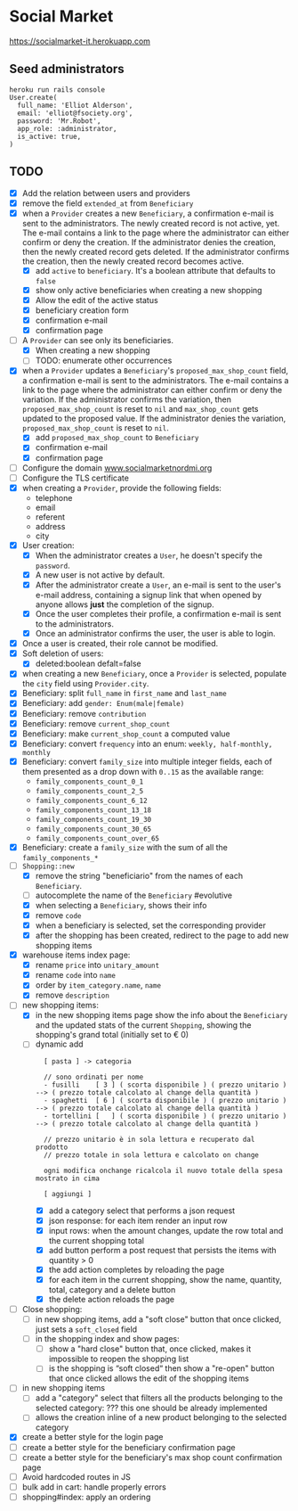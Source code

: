 # Social Market

https://socialmarket-it.herokuapp.com

## Seed administrators

```
heroku run rails console
User.create(
  full_name: 'Elliot Alderson',
  email: 'elliot@fsociety.org',
  password: 'Mr.Robot',
  app_role: :administrator,
  is_active: true,
)
```

## TODO

- [x] Add the relation between users and providers
- [x] remove the field `extended_at` from `Beneficiary`
- [x] when a `Provider` creates a new `Beneficiary`, a confirmation e-mail is sent to the administrators. The newly created record is not active, yet. The e-mail contains a link to the page where the administrator can either confirm or deny the creation. If the administrator denies the creation, then the newly created record gets deleted. If the administrator confirms the creation, then the newly created record becomes active.
  - [x] add `active` to `beneficiary`. It's a boolean attribute that defaults to `false`
  - [x] show only active beneficiaries when creating a new shopping
  - [x] Allow the edit of the active status
  - [x] beneficiary creation form
  - [x] confirmation e-mail
  - [x] confirmation page
- [ ] A `Provider` can see only its beneficiaries.
  - [x] When creating a new shopping
  - [ ] TODO: enumerate other occurrences
- [x] when a `Provider` updates a `Beneficiary`'s `proposed_max_shop_count` field, a confirmation e-mail is sent to the administrators. The e-mail contains a link to the page where the administrator can either confirm or deny the variation. If the administrator confirms the variation, then `proposed_max_shop_count` is reset to `nil` and `max_shop_count` gets updated to the proposed value. If the administrator denies the variation, `proposed_max_shop_count` is reset to `nil`.
  - [x] add `proposed_max_shop_count` to `Beneficiary`
  - [x] confirmation e-mail
  - [x] confirmation page
- [ ] Configure the domain www.socialmarketnordmi.org
- [ ] Configure the TLS certificate
- [x] when creating a `Provider`, provide the following fields:
  - telephone
  - email
  - referent
  - address
  - city
- [x] User creation:
  - [x] When the administrator creates a `User`, he doesn't specify the `password`.
  - [x] A new user is not active by default.
  - [x] After the administrator create a `User`, an e-mail is sent to the user's e-mail address, containing a signup link that when opened by anyone allows **just** the completion of the signup.
  - [x] Once the user completes their profile, a confirmation e-mail is sent to the administrators.
  - [x] Once an administrator confirms the user, the user is able to login.
- [x] Once a user is created, their role cannot be modified.
- [x] Soft deletion of users:
  - [x] deleted:boolean defalt=false
- [x] when creating a new `Beneficiary`, once a `Provider` is selected, populate the `city` field using `Provider.city`.
- [x] Beneficiary: split `full_name` in `first_name` and `last_name`
- [x] Beneficiary: add `gender: Enum(male|female)`
- [x] Beneficiary: remove `contribution`
- [x] Beneficiary: remove `current_shop_count`
- [x] Beneficiary: make `current_shop_count` a computed value
- [x] Beneficiary: convert `frequency` into an enum: `weekly, half-monthly, monthly`
- [x] Beneficiary: convert `family_size` into multiple integer fields, each of them presented as a drop down with `0..15` as the available range:
  - `family_components_count_0_1`
  - `family_components_count_2_5`
  - `family_components_count_6_12`
  - `family_components_count_13_18`
  - `family_components_count_19_30`
  - `family_components_count_30_65`
  - `family_components_count_over_65`
- [x] Beneficiary: create a `family_size` with the sum of all the `family_components_*`
- [ ] `Shopping::new`
  - [x] remove the string "beneficiario" from the names of each `Beneficiary`.
  - [ ] autocomplete the name of the `Beneficiary` #evolutive
  - [x] when selecting a `Beneficiary`, shows their info
  - [x] remove `code`
  - [x] when a beneficiary is selected, set the corresponding provider
  - [x] after the shopping has been created, redirect to the page to add new shopping items
- [x] warehouse items index page:
  - [x] rename `price` into `unitary_amount`
  - [x] rename `code` into `name`
  - [x] order by `item_category.name`, `name`
  - [x] remove `description`
- [ ] new shopping items:
  - [x] in the new shopping items page show the info about the `Beneficiary` and the updated stats of the current `Shopping`, showing the shopping's grand total (initially set to € 0)
  - [ ] dynamic add
    ```
      [ pasta ] -> categoria

      // sono ordinati per nome
      - fusilli    [ 3 ] ( scorta disponibile ) ( prezzo unitario ) --> ( prezzo totale calcolato al change della quantità )
      - spaghetti  [ 6 ] ( scorta disponibile ) ( prezzo unitario ) --> ( prezzo totale calcolato al change della quantità )
      - tortellini [   ] ( scorta disponibile ) ( prezzo unitario ) --> ( prezzo totale calcolato al change della quantità )

      // prezzo unitario è in sola lettura e recuperato dal prodotto
      // prezzo totale in sola lettura e calcolato on change

      ogni modifica onchange ricalcola il nuovo totale della spesa mostrato in cima

      [ aggiungi ]
    ```
    - [x] add a category select that performs a json request
    - [x] json response: for each item render an input row
    - [x] input rows: when the amount changes, update the row total and the current shopping total
    - [x] add button perform a post request that persists the items with quantity > 0
    - [x] the add action completes by reloading the page
    - [x] for each item in the current shopping, show the name, quantity, total, category and a delete button
    - [x] the delete action reloads the page
- [ ] Close shopping:
  - [ ] in new shopping items, add a "soft close" button that once clicked, just sets a `soft_closed` field
  - [ ] in the shopping index and show pages:
    - [ ] show a "hard close" button that, once clicked, makes it impossible to reopen the shopping list
    - [ ] is the shopping is “soft closed“ then show a "re-open" button that once clicked allows the edit of the shopping items
- [ ] in new shopping items
  - [ ] add a "category" select that filters all the products belonging to the selected category: ??? this one should be already implemented
  - [ ] allows the creation inline of a new product belonging to the selected category
- [x] create a better style for the login page
- [ ] create a better style for the beneficiary confirmation page
- [ ] create a better style for the beneficiary's max shop count confirmation page
- [ ] Avoid hardcoded routes in JS
- [ ] bulk add in cart: handle properly errors
- [ ] shopping#index: apply an ordering
